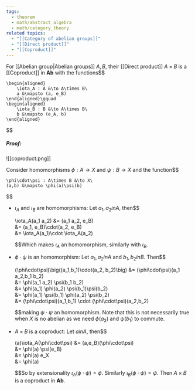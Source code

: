 ```yaml
---
tags:
  - theorem
  - math/abstract_algebra
  - math/category_theory
related topics:
  - "[[Category of abelian groups]]"
  - "[[Direct product]]"
  - "[[Coproduct]]"
---
```

For [[Abelian group|Abelian groups]] $A,B$, their [[Direct product]] $A\times B$ is a [[Coproduct]] in $\mathbf{Ab}$ with the functions$$

	\begin{aligned}
		\iota_A : A &\to A\times B\
		a &\mapsto (a, e_B)
	\end{aligned}\qquad
	\begin{aligned}
		\iota_B : B &\to A\times B\
		b &\mapsto (e_A, b)
	\end{aligned}

$$
##### Proof:
![[coproduct.png]]

Consider homomorphisms $\phi: A \to X$ and $\psi: B\to X$ and the function$$

	\phi\cdot\psi : A\times B &\to X\
    (a,b) &\mapsto \phi(a)\psi(b)

$$

- $\iota_A$ and $\iota_B$ are homomorphisms:
  Let $a_1,a_2 in A$, then$$
  
    \iota_A(a_1 a_2)
    &= (a_1 a_2, e_B)\
    &= (a_1, e_B)\cdot(a_2, e_B)\
    &= \iota_A(a_1)\cdot \iota_A(a_2)
  
  $$Which makes $\iota_A$ an homomorphism, similarly with $\iota_B$.
- $\phi\cdot\psi$ is an homomorphism:
  Let $a_1,a_2 in A$ and $b_1, b_2 in B$. Then$$
  
    (\phi\cdot\psi)\big((a_1,b_1)\cdot(a_2, b_2)\big)
    &= (\phi\cdot\psi)(a_1 a_2,b_1 b_2)\
    &= \phi(a_1 a_2) \psi(b_1 b_2)\
    &= \phi(a_1) \phi(a_2) \psi(b_1)\psi(b_2)\
    &= \phi(a_1) \psi(b_1) \phi(a_2) \psi(b_2)\
    &= (\phi\cdot\psi)(a_1,b_1) \cdot (\phi\cdot\psi)(a_2,b_2)
  
  $$making $\psi\cdot\psi$ an homomorphism. Note that this is not necessarily true when $X$ is no abelian as we need $\phi(a_2)$ and $\psi(b_1)$ to commute.
- $A\times B$ is a coproduct:
  Let $a in A$, then$$
  
    (a)\iota_A(\phi\cdot\psi)
    &= (a,e_B)(\phi\cdot\psi)\
    &= \phi(a) \psi(e_B)\
    &= \phi(a) e_X\
    &= \phi(a)
  
  $$So by extensionality $\iota_A(\phi\cdot\psi) = \phi$. Similarly $\iota_B(\phi\cdot\psi) = \psi$.
Then $A\times B$ is a coproduct in $\mathbf{Ab}$.
